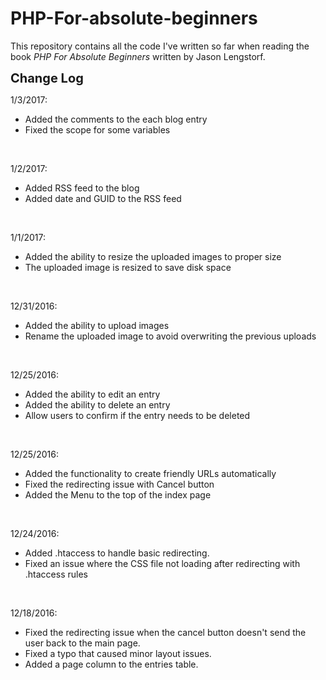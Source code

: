 # PHP-For-absolute-beginners

This repository contains all the code I've written so far when reading the book <em>PHP For Absolute Beginners</em> written by Jason Lengstorf.<br />

<strong style="font-size:20px">Change Log</strong><br />

1/3/2017:
<ul><li>Added the comments to the each blog entry</li>
<li>Fixed the scope for some variables</li>
</ul>
<br />

1/2/2017:
<ul><li>Added RSS feed to the blog</li>
<li>Added date and GUID to the RSS feed</li>
</ul>
<br />

1/1/2017:
<ul><li>Added the ability to resize the uploaded images to proper size</li>
<li>The uploaded image is resized to save disk space</li>
</ul>
<br />

12/31/2016:
<ul><li>Added the ability to upload images</li>
<li>Rename the uploaded image to avoid overwriting the previous uploads</li>
</ul>
<br />

12/25/2016:
<ul><li>Added the ability to edit an entry</li>
<li>Added the ability to delete an entry</li>
<li>Allow users to confirm if the entry needs to be deleted</li>
</ul>
<br />

12/25/2016:
<ul><li>Added the functionality to create friendly URLs automatically</li>
<li>Fixed the redirecting issue with Cancel button</li>
<li>Added the Menu to the top of the index page</li>
</ul>
<br />

12/24/2016:
<ul><li>Added .htaccess to handle basic redirecting.</li>
<li>Fixed an issue where the CSS file not loading after redirecting with .htaccess rules</li>
</ul>
<br />

12/18/2016: 
<ul><li>Fixed the redirecting issue when the cancel button doesn't send the user back to the main page.</li>
<li>Fixed a typo that caused minor layout issues.</li>
<li>Added a page column to the entries table.</li>
</ul>

